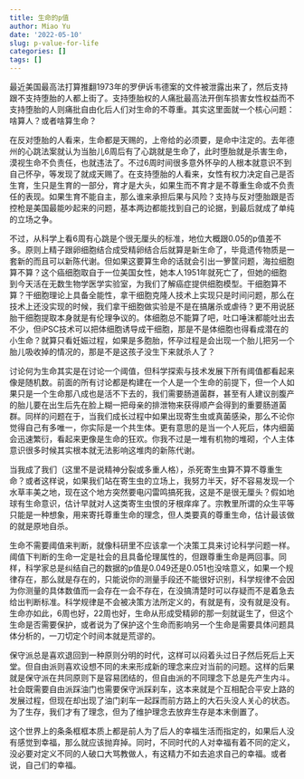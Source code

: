 ```yaml
---
title: 生命的p值
author: Miao Yu
date: '2022-05-10'
slug: p-value-for-life
categories: []
tags: []
---
```


最近美国最高法打算推翻1973年的罗伊诉韦德案的文件被泄露出来了，然后支持跟不支持堕胎的人都上街了。支持堕胎权的人痛批最高法开倒车损害女性权益而不支持堕胎的人则痛批自由化后人们对生命的不尊重。其实这里面就一个核心问题：啥算人？或者啥算生命？

在反对堕胎的人看来，生命都是天赐的，上帝给的必须要，是命中注定的。去年德州的心跳法案就认为当胎儿6周后有了心跳就是生命了，此时堕胎就是杀害生命，漠视生命不负责任，也就违法了。不过6周时间很多意外怀孕的人根本就意识不到自己怀孕，等发现了就成天赐了。在支持堕胎的人看来，女性有权力决定自己是否生育，生只是生育的一部分，育才是大头，如果生而不育才是不尊重生命或不负责任的表现。如果生育不能自主，那么谁来承担后果与风险？支持与反对堕胎跟是否控枪是美国最能吵起来的问题，基本两边都能找到自己的论据，到最后就成了单纯的立场之争。

不过，从科学上看6周有心跳是个很无厘头的标准，地位大概跟0.05的p值差不多。原则上精子跟卵细胞结合成受精卵结合后就算是新生命了，毕竟遗传物质是一套新的而且可以新陈代谢。但如果这要算生命的话就会引出一箩筐问题，海拉细胞算不算？这个癌细胞取自于一位美国女性，她本人1951年就死亡了，但她的细胞到今天活在无数生物学医学实验室，为我们了解癌症提供细胞模型。干细胞算不算？干细胞理论上具备全能性，拿干细胞克隆人技术上实现只是时间问题，那么在技术上还没实现的时候，我们拿干细胞做实验是不是在搞屠杀或虐待？更不用说胚胎干细胞提取本身就是有伦理争议的。体细胞总不能算了吧，吐口唾沫都能吐出去不少，但iPSC技术可以把体细胞诱导成干细胞，那是不是体细胞也得看成潜在的小生命？就算只看妊娠过程，如果是多胞胎，怀孕过程是会出现一个胎儿把另一个胎儿吸收掉的情况的，那是不是这孩子没生下来就杀人了？

讨论何为生命其实是在讨论一个阈值，但科学探索与技术发展下所有阈值都看起来像是随机数。前面的所有讨论都是构建在一个人是一个生命的前提下，但一个人如果只是一个生命那八成也是活不下去的，我们需要肠道菌群，甚至有人建议剖腹产的胎儿要在出生后先在脸上糊一把母亲的排泄物来获得顺产会得到的重要肠道菌群。同样的问题在于，当我们成长过程中如果出现寄生虫或真菌感染，那么不论你觉得自己有多唯一，你实际是一个共生体。更有意思的是当一个人死后，体内细菌会迅速繁衍，看起来更像是生命的狂欢。你我不过是一堆有机物的堆砌，个人主体意识很多时候其实根本就无法影响这堆肉的新陈代谢。

当我成了我们（这里不是说精神分裂或多重人格），杀死寄生虫算不算不尊重生命？或者这样说，如果我们站在寄生虫的立场上，我努力半天，好不容易发现一个水草丰美之地，现在这个地方突然要电闪雷鸣搞死我，这是不是很无厘头？假如地球有生命意识，估计早就对人这类寄生虫恨的牙根痒痒了。宗教里所谓的众生平等只能是一种想象，用来寄托尊重生命的理念，但人类要真的尊重生命，估计最该做的就是原地自杀。

生命不需要阈值来判断，就像科研里不应该拿一个决策工具来讨论科学问题一样。阈值下判断的生命一定是社会的且具备伦理属性的，但跟尊重生命是两回事。同样，科学家总是纠结自己的数据的p值是0.049还是0.051也没啥意义，如果一个规律存在，那么就是存在的，只能说你的测量手段还不能很好识别，科学规律不会因为你测量的具体数值而一会存在一会不存在，在没搞清楚时可以存疑而不是着急去给出判断标准。科学规律是不会被决策方法所定义的，有就是有，没有就是没有。生命亦如此，6周也好，22周也好，生命从形成受精卵的那一刻就诞生了，但这个生命是否需要保护，或者说为了保护这个生命而影响另一个生命是需要具体问题具体分析的，一刀切定个时间本就是荒谬的。

保守派总是喜欢退回到一种原则分明的时代，这样可以闷着头过日子然后死后上天堂。但自由派则喜欢设想不同的未来形成新的理念来应对当前的问题。这样的后果就是保守派在共同原则下是容易团结的，但自由派的不同理念下总是先产生内斗。社会既需要自由派踩油门也需要保守派踩刹车，这本来就是个互相配合平安上路的发展过程，但现在却出现了油门刹车一起踩而前方路上的大石头没人关心的状态。为了生存，我们才有了理念，但为了维护理念去放弃生存是本末倒置了。

这个世界上的条条框框本质上都是前人为了后人的幸福生活而指定的，如果后人没有感觉到幸福，那么就应该抛弃掉。同时，不同时代的人对幸福有着不同的定义，没必要对定义不同的人破口大骂教做人，有这精力不如去追求自己的幸福。或者说，自己们的幸福。
